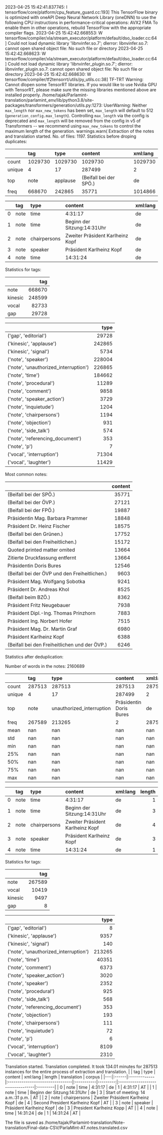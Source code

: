 2023-04-25 15:42:41.837745: I tensorflow/core/platform/cpu_feature_guard.cc:193] This TensorFlow binary is optimized with oneAPI Deep Neural Network Library (oneDNN) to use the following CPU instructions in performance-critical operations:  AVX2 FMA
To enable them in other operations, rebuild TensorFlow with the appropriate compiler flags.
2023-04-25 15:42:42.668553: W tensorflow/compiler/xla/stream_executor/platform/default/dso_loader.cc:64] Could not load dynamic library 'libnvinfer.so.7'; dlerror: libnvinfer.so.7: cannot open shared object file: No such file or directory
2023-04-25 15:42:42.668623: W tensorflow/compiler/xla/stream_executor/platform/default/dso_loader.cc:64] Could not load dynamic library 'libnvinfer_plugin.so.7'; dlerror: libnvinfer_plugin.so.7: cannot open shared object file: No such file or directory
2023-04-25 15:42:42.668630: W tensorflow/compiler/tf2tensorrt/utils/py_utils.cc:38] TF-TRT Warning: Cannot dlopen some TensorRT libraries. If you would like to use Nvidia GPU with TensorRT, please make sure the missing libraries mentioned above are installed properly.
/home/tajak/Parlamint-translation/parlamint_env/lib/python3.8/site-packages/transformers/generation/utils.py:1273: UserWarning: Neither `max_length` nor `max_new_tokens` has been set, `max_length` will default to 512 (`generation_config.max_length`). Controlling `max_length` via the config is deprecated and `max_length` will be removed from the config in v5 of Transformers -- we recommend using `max_new_tokens` to control the maximum length of the generation.
  warnings.warn(
Extraction of the notes and translation started.
No. of files: 1197.
Statistics before droping duplicates:



|        | tag     | type     | content                | xml:lang   |
|:-------|:--------|:---------|:-----------------------|:-----------|
| count  | 1029730 | 1029730  | 1029730                | 1029730    |
| unique | 4       | 17       | 287499                 | 2          |
| top    | note    | applause | (Beifall bei der SPÖ.) | de         |
| freq   | 668670  | 242865   | 35771                  | 1014866    |


|    | tag   | type         | content                          | xml:lang   |
|---:|:------|:-------------|:---------------------------------|:-----------|
|  0 | note  | time         | 4:31:17                          | de         |
|  1 | note  | time         | Beginn der Sitzung:14:31Uhr      | de         |
|  2 | note  | chairpersons | Zweiter Präsident Karlheinz Kopf | de         |
|  3 | note  | speaker      | Präsident Karlheinz Kopf         | de         |
|  4 | note  | time         | 14:31:24                         | de         |


Statistics for tags:

|         |    tag |
|:--------|-------:|
| note    | 668670 |
| kinesic | 248599 |
| vocal   |  82733 |
| gap     |  29728 |


|                                       |   type |
|:--------------------------------------|-------:|
| ('gap', 'editorial')                  |  29728 |
| ('kinesic', 'applause')               | 242865 |
| ('kinesic', 'signal')                 |   5734 |
| ('note', 'speaker')                   | 228004 |
| ('note', 'unauthorized_interruption') | 226865 |
| ('note', 'time')                      | 184662 |
| ('note', 'procedural')                |  11289 |
| ('note', 'comment')                   |   9858 |
| ('note', 'speaker_action')            |   3729 |
| ('note', 'inquietude')                |   1204 |
| ('note', 'chairpersons')              |   1194 |
| ('note', 'objection')                 |    931 |
| ('note', 'side_talk')                 |    574 |
| ('note', 'referencing_document')      |    353 |
| ('note', 'p')                         |      7 |
| ('vocal', 'interruption')             |  71304 |
| ('vocal', 'laughter')                 |  11429 |
Most common notes:

|                                               |   content |
|:----------------------------------------------|----------:|
| (Beifall bei der SPÖ.)                        |     35771 |
| (Beifall bei der ÖVP.)                        |     27121 |
| (Beifall bei der FPÖ.)                        |     19887 |
| Präsidentin Mag. Barbara Prammer              |     18848 |
| Präsident Dr. Heinz Fischer                   |     18575 |
| (Beifall bei den Grünen.)                     |     17752 |
| (Beifall bei den Freiheitlichen.)             |     15172 |
| Quoted printed matter omited                  |     13664 |
| Zitierte Druckfassung entfernt                |     13664 |
| Präsidentin Doris Bures                       |     12546 |
| (Beifall bei der ÖVP und den Freiheitlichen.) |      9603 |
| Präsident Mag. Wolfgang Sobotka               |      9241 |
| Präsident Dr. Andreas Khol                    |      8525 |
| (Beifall beim BZÖ.)                           |      8362 |
| Präsident Fritz Neugebauer                    |      7938 |
| Präsident Dipl.-Ing. Thomas Prinzhorn         |      7883 |
| Präsident Ing. Norbert Hofer                  |      7515 |
| Präsident Mag. Dr. Martin Graf                |      6980 |
| Präsident Karlheinz Kopf                      |      6388 |
| (Beifall bei den Freiheitlichen und der ÖVP.) |      6246 |
Statistics after deduplication:

Number of words in the notes: 2160689

|        | tag    | type                      | content                 | xml:lang   |       length |
|:-------|:-------|:--------------------------|:------------------------|:-----------|-------------:|
| count  | 287513 | 287513                    | 287513                  | 287513     | 287513       |
| unique | 4      | 17                        | 287499                  | 2          |    nan       |
| top    | note   | unauthorized_interruption | Präsidentin Doris Bures | de         |    nan       |
| freq   | 267589 | 213265                    | 2                       | 287509     |    nan       |
| mean   | nan    | nan                       | nan                     | nan        |      7.5151  |
| std    | nan    | nan                       | nan                     | nan        |      4.75234 |
| min    | nan    | nan                       | nan                     | nan        |      1       |
| 25%    | nan    | nan                       | nan                     | nan        |      5       |
| 50%    | nan    | nan                       | nan                     | nan        |      7       |
| 75%    | nan    | nan                       | nan                     | nan        |     10       |
| max    | nan    | nan                       | nan                     | nan        |    247       |


|    | tag   | type         | content                          | xml:lang   |   length |
|---:|:------|:-------------|:---------------------------------|:-----------|---------:|
|  0 | note  | time         | 4:31:17                          | de         |        1 |
|  1 | note  | time         | Beginn der Sitzung:14:31Uhr      | de         |        3 |
|  2 | note  | chairpersons | Zweiter Präsident Karlheinz Kopf | de         |        4 |
|  3 | note  | speaker      | Präsident Karlheinz Kopf         | de         |        3 |
|  4 | note  | time         | 14:31:24                         | de         |        1 |


Statistics for tags:

|         |    tag |
|:--------|-------:|
| note    | 267589 |
| vocal   |  10419 |
| kinesic |   9497 |
| gap     |      8 |


|                                       |   type |
|:--------------------------------------|-------:|
| ('gap', 'editorial')                  |      8 |
| ('kinesic', 'applause')               |   9357 |
| ('kinesic', 'signal')                 |    140 |
| ('note', 'unauthorized_interruption') | 213265 |
| ('note', 'time')                      |  40351 |
| ('note', 'comment')                   |   6373 |
| ('note', 'speaker_action')            |   3020 |
| ('note', 'speaker')                   |   2352 |
| ('note', 'procedural')                |    925 |
| ('note', 'side_talk')                 |    568 |
| ('note', 'referencing_document')      |    353 |
| ('note', 'objection')                 |    193 |
| ('note', 'chairpersons')              |    111 |
| ('note', 'inquietude')                |     72 |
| ('note', 'p')                         |      6 |
| ('vocal', 'interruption')             |   8109 |
| ('vocal', 'laughter')                 |   2310 |
Translation started.
Translation completed. It took 134.01 minutes for 287513 instances for the entire process of extraction and translation.
|    | tag   | type         | content                          | xml:lang   |   length | translation                       | corpus   |
|---:|:------|:-------------|:---------------------------------|:-----------|---------:|:----------------------------------|:---------|
|  0 | note  | time         | 4:31:17                          | de         |        1 | 4:31:17                           | AT       |
|  1 | note  | time         | Beginn der Sitzung:14:31Uhr      | de         |        3 | Start of meeting: 14 a.m.:31 p.m. | AT       |
|  2 | note  | chairpersons | Zweiter Präsident Karlheinz Kopf | de         |        4 | Second President Karlheinz Kopf   | AT       |
|  3 | note  | speaker      | Präsident Karlheinz Kopf         | de         |        3 | President Karlheinz Kopp          | AT       |
|  4 | note  | time         | 14:31:24                         | de         |        1 | 14:31:24                          | AT       |




The file is saved as /home/tajak/Parlamint-translation/Note-translation/Final-data-CSV/ParlaMint-AT.notes.translated.csv

